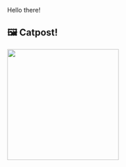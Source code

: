 Hello there!



## 🖼️ Catpost!

<sub>
    <img src="https://cdn2.thecatapi.com/images/d9d.jpg" height="256">
</sub>

